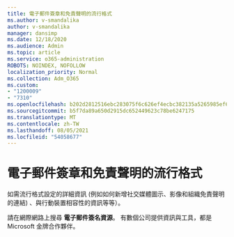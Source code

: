 ```yaml
---
title: 電子郵件簽章和免責聲明的流行格式
ms.author: v-smandalika
author: v-smandalika
manager: dansimp
ms.date: 12/18/2020
ms.audience: Admin
ms.topic: article
ms.service: o365-administration
ROBOTS: NOINDEX, NOFOLLOW
localization_priority: Normal
ms.collection: Adm_O365
ms.custom:
- "1200009"
- "7310"
ms.openlocfilehash: b202d2812516ebc283075f6c626ef4ecbc382135a5265985ef61aab1c4eedca6
ms.sourcegitcommit: b5f7da89a650d2915dc652449623c78be6247175
ms.translationtype: MT
ms.contentlocale: zh-TW
ms.lasthandoff: 08/05/2021
ms.locfileid: "54058677"
---
```

# <a name="fancy-formatting-for-your-email-signature-and-disclaimer"></a>電子郵件簽章和免責聲明的流行格式
如需流行格式設定的詳細資訊 (例如如何新增社交媒體圖示、影像和組織免責聲明的連結) 、與行動裝置相容性的資訊等等）。

請在網際網路上搜尋 **電子郵件簽名資源**。 有數個公司提供資訊與工具，都是 Microsoft 金牌合作夥伴。
